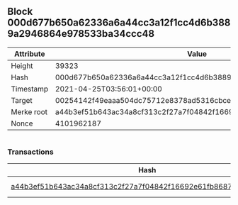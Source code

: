 ## Block 000d677b650a62336a6a44cc3a12f1cc4d6b3889a2946864e978533ba34ccc48

Attribute | Value
--- | ---
Height | 39323
Hash | 000d677b650a62336a6a44cc3a12f1cc4d6b3889a2946864e978533ba34ccc48
Timestamp | 2021-04-25T03:56:01+00:00
Target | 00254142f49eaaa504dc75712e8378ad5316cbcead634704b3734b6271167cc4
Merke root | a44b3ef51b643ac34a8cf313c2f27a7f04842f16692e61fb8687336ef9abc922
Nonce | 4101962187

```

```

### Transactions

Hash | Amount
--- | ---
[a44b3ef51b643ac34a8cf313c2f27a7f04842f16692e61fb8687336ef9abc922](a44b3ef51b643ac34a8cf313c2f27a7f04842f16692e61fb8687336ef9abc922.md) | 10.00000000 SKEPTI 
